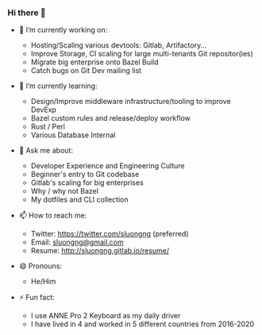 ### Hi there 👋

- 🔭 I’m currently working on:
  + Hosting/Scaling various devtools: Gitlab, Artifactory...
  + Improve Storage, CI scaling for large multi-tenants Git repositor(ies)
  + Migrate big enterprise onto Bazel Build
  + Catch bugs on Git Dev mailing list

- 🌱 I’m currently learning:
  + Design/Improve middleware infrastructure/tooling to improve DevExp
  + Bazel custom rules and release/deploy workflow
  + Rust / Perl
  + Various Database Internal

- 💬 Ask me about:
  + Developer Experience and Engineering Culture
  + Beginner's entry to Git codebase
  + Gitlab's scaling for big enterprises
  + Why / why not Bazel
  + My dotfiles and CLI collection

- 📫 How to reach me:
  + Twitter: https://twitter.com/sluongng (preferred)
  + Email: sluongng@gmail.com
  + Resume: http://sluongng.gitlab.io/resume/

- 😄 Pronouns:
  + He/Him

- ⚡ Fun fact:
  + I use ANNE Pro 2 Keyboard as my daily driver
  + I have lived in 4 and worked in 5 different countries from 2016-2020
